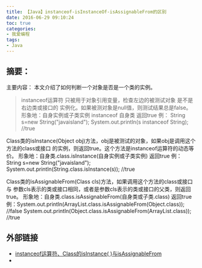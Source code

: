 ```yaml
---
title: 【Java】instanceof-isInstanceOf-isAssignableFrom的区别
date: 2016-06-29 09:10:24
toc: true
categories:
- 我爱编程
tags:
- Java
---
```


## 摘要：
主要内容：
本文介绍了如何判断一个对象是否是一个类的实例。

<!--more-->


> instanceof运算符 只被用于对象引用变量，检查左边的被测试对象 是不是 右边类或接口的 实例化。如果被测对象是null值，则测试结果总是false。
形象地：自身实例或子类实例 instanceof 自身类   返回true
例： String s=new String("javaisland");
       System.out.println(s instanceof String); //true
>
Class类的isInstance(Object obj)方法，obj是被测试的对象，如果obj是调用这个方法的class或接口 的实例，则返回true。这个方法是instanceof运算符的动态等价。
形象地：自身类.class.isInstance(自身实例或子类实例)  返回true
例：String s=new String("javaisland");
      System.out.println(String.class.isInstance(s)); //true
>
Class类的isAssignableFrom(Class cls)方法，如果调用这个方法的class或接口 与 参数cls表示的类或接口相同，或者是参数cls表示的类或接口的父类，则返回true。
形象地：自身类.class.isAssignableFrom(自身类或子类.class)  返回true
例：System.out.println(ArrayList.class.isAssignableFrom(Object.class));  //false
      System.out.println(Object.class.isAssignableFrom(ArrayList.class));  //true

## 外部链接
- [instanceof运算符、Class的isInstance( )与isAssignableFrom](http://bbs.csdn.net/topics/300208631)
-
